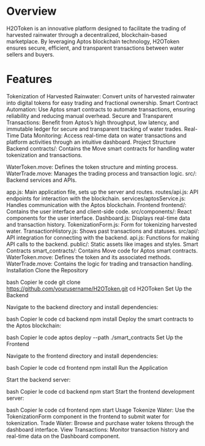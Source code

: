 # Overview
H2OToken is an innovative platform designed to facilitate the trading of harvested rainwater through a decentralized, blockchain-based marketplace. By leveraging Aptos blockchain technology, H2OToken ensures secure, efficient, and transparent transactions between water sellers and buyers.

# Features
Tokenization of Harvested Rainwater: Convert units of harvested rainwater into digital tokens for easy trading and fractional ownership.
Smart Contract Automation: Use Aptos smart contracts to automate transactions, ensuring reliability and reducing manual overhead.
Secure and Transparent Transactions: Benefit from Aptos’s high throughput, low latency, and immutable ledger for secure and transparent tracking of water trades.
Real-Time Data Monitoring: Access real-time data on water transactions and platform activities through an intuitive dashboard.
Project Structure
Backend
contracts/: Contains the Move smart contracts for handling water tokenization and transactions.

WaterToken.move: Defines the token structure and minting process.
WaterTrade.move: Manages the trading process and transaction logic.
src/: Backend services and APIs.

app.js: Main application file, sets up the server and routes.
routes/api.js: API endpoints for interaction with the blockchain.
services/aptosService.js: Handles communication with the Aptos blockchain.
Frontend
frontend/: Contains the user interface and client-side code.
src/components/: React components for the user interface.
Dashboard.js: Displays real-time data and transaction history.
TokenizationForm.js: Form for tokenizing harvested water.
TransactionHistory.js: Shows past transactions and statuses.
src/api/: API integration for connecting with the backend.
api.js: Functions for making API calls to the backend.
public/: Static assets like images and styles.
Smart Contracts
smart_contracts/: Contains Move code for Aptos smart contracts.
WaterToken.move: Defines the token and its associated methods.
WaterTrade.move: Contains the logic for trading and transaction handling.
Installation
Clone the Repository

bash
Copier le code
git clone https://github.com/yourusername/H2OToken.git
cd H2OToken
Set Up the Backend

Navigate to the backend directory and install dependencies:

bash
Copier le code
cd backend
npm install
Deploy the smart contracts to the Aptos blockchain:

bash
Copier le code
aptos deploy --path ./smart_contracts
Set Up the Frontend

Navigate to the frontend directory and install dependencies:

bash
Copier le code
cd frontend
npm install
Run the Application

Start the backend server:

bash
Copier le code
cd backend
npm start
Start the frontend development server:

bash
Copier le code
cd frontend
npm start
Usage
Tokenize Water: Use the TokenizationForm component in the frontend to submit water for tokenization.
Trade Water: Browse and purchase water tokens through the dashboard interface.
View Transactions: Monitor transaction history and real-time data on the Dashboard component.
